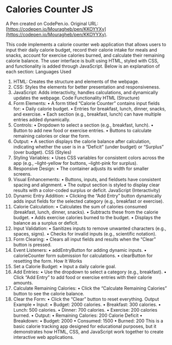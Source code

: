 # Calories Counter JS

A Pen created on CodePen.io. Original URL: [https://codepen.io/Mouragheb/pen/KKOYYXy](https://codepen.io/Mouragheb/pen/KKOYYXy).

This code implements a calorie counter web application that allows users to input their daily calorie budget, record their calorie intake for meals and snacks, account for exercise calories burned, and calculate their remaining calorie balance. The user interface is built using HTML, styled with CSS, and functionality is added through JavaScript. Below is an explanation of each section:
Languages Used
1. HTML: Creates the structure and elements of the webpage.
2. CSS: Styles the elements for better presentation and responsiveness.
3. JavaScript: Adds interactivity, handles calculations, and dynamically updates the webpage.
Code Functionality
HTML (Structure)
1. Form Elements:
• A form titled “Calorie Counter” contains input fields for:
• Daily calorie budget.
• Entries for breakfast, lunch, dinner, snacks, and exercise.
• Each section (e.g., breakfast, lunch) can have multiple entries added dynamically.
2. Controls:
• Dropdown to select a section (e.g., breakfast, lunch).
• Button to add new food or exercise entries.
• Buttons to calculate remaining calories or clear the form.
3. Output:
• A section displays the calorie balance after calculation, indicating whether the user is in a “Deficit” (under budget) or “Surplus” (over budget).
CSS (Styles)
1. Styling Variables:
• Uses CSS variables for consistent colors across the app (e.g., –light-yellow for buttons, –light-pink for surplus).
2. Responsive Design:
• The container adjusts its width for smaller screens.
3. Visual Enhancements:
• Buttons, inputs, and fieldsets have consistent spacing and alignment.
• The output section is styled to display clear results with a color-coded surplus or deficit.
JavaScript (Interactivity)
1. Dynamic Entry Addition:
• Clicking the “Add Entry” button dynamically adds input fields for the selected category (e.g., breakfast or exercise).
2. Calorie Calculation:
• Calculates the sum of calories consumed (breakfast, lunch, dinner, snacks).
• Subtracts these from the calorie budget.
• Adds exercise calories burned to the budget.
• Displays the balance as a surplus or deficit.
3. Input Validation:
• Sanitizes inputs to remove unwanted characters (e.g., spaces, signs).
• Checks for invalid inputs (e.g., scientific notation).
4. Form Clearing:
• Clears all input fields and results when the “Clear” button is pressed.
5. Event Listeners:
• addEntryButton for adding dynamic inputs.
• calorieCounter form submission for calculations.
• clearButton for resetting the form.
How It Works
1. Set a Calorie Budget:
• Input a daily calorie goal.
2. Add Entries:
• Use the dropdown to select a category (e.g., breakfast).
• Click “Add Entry” to add food or exercise entries with their calorie amounts.
3. Calculate Remaining Calories:
• Click the “Calculate Remaining Calories” button to see the calorie balance.
4. Clear the Form:
• Click the “Clear” button to reset everything.
Output Example
• Input:
• Budget: 2000 calories.
• Breakfast: 300 calories.
• Lunch: 500 calories.
• Dinner: 700 calories.
• Exercise: 200 calories burned.
• Output:
• Remaining Calories: 200 Calorie Deficit
• Breakdown:
• Budget: 2000
• Consumed: 1500
• Burned: 200
This is a basic calorie tracking app designed for educational purposes, but it demonstrates how HTML, CSS, and JavaScript work together to create interactive web applications.
